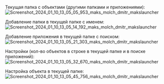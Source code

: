 Текущая папка с объектами (другими папками и приложениями):
![Screenshot_2024_01_10_13_05_05_953_maks_molch_dmitr_makslauncher](https://github.com/maksmolchdmitr/Launcher/assets/62752481/3e230250-c2ec-4ee6-ad44-e2d5aa84b5f6)

Добавление папки в текущей папке с именем:
![Screenshot_2024_01_10_13_05_14_192_maks_molch_dmitr_makslauncher](https://github.com/maksmolchdmitr/Launcher/assets/62752481/303ad5d0-eeb3-4458-91b3-a811c405b2b7)

Добавление приложения в текущей папке с поиском:
![Screenshot_2024_01_10_13_05_21_303_maks_molch_dmitr_makslauncher](https://github.com/maksmolchdmitr/Launcher/assets/62752481/1590ac13-3098-4f13-8b0a-89582557768f)

Настройки (кол-во объектов в строке в текущей папке и в поиске приложений):
![Screenshot_2024_01_10_13_05_32_670_maks_molch_dmitr_makslauncher](https://github.com/maksmolchdmitr/Launcher/assets/62752481/6e914638-83a1-453c-94f5-7f7521b48a02)

Настройка объекта в текущей папке:
![Screenshot_2024_01_10_13_05_45_756_maks_molch_dmitr_makslauncher](https://github.com/maksmolchdmitr/Launcher/assets/62752481/d75c520b-2750-4c7c-b237-b1c328b29cd8)
